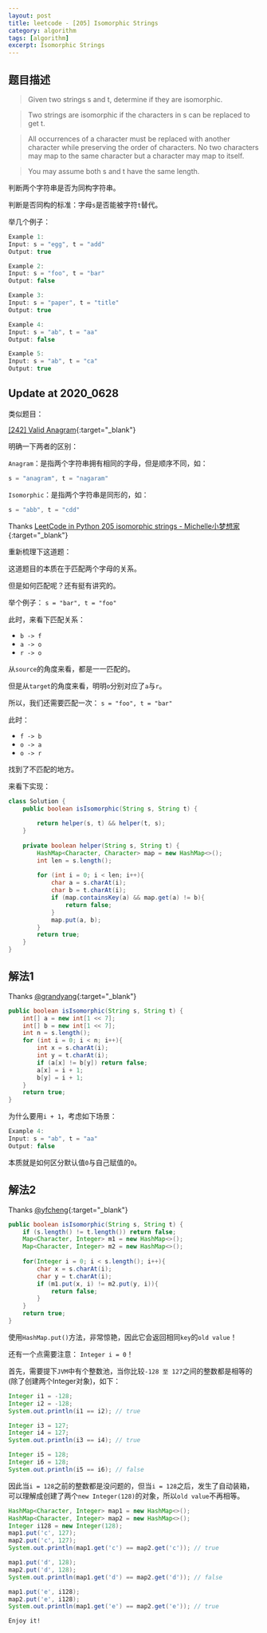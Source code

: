 ```yaml
---
layout: post
title: leetcode - [205] Isomorphic Strings
category: algorithm
tags: [algorithm]
excerpt: Isomorphic Strings
---
```


## 题目描述  

> Given two strings s and t, determine if they are isomorphic.  

> Two strings are isomorphic if the characters in s can be replaced to get t.  

> All occurrences of a character must be replaced with another character while preserving the order of characters. No two characters may map to the same character but a character may map to itself.  

> You may assume both s and t have the same length.  

判断两个字符串是否为同构字符串。  

判断是否同构的标准：字母`s`是否能被字符`t`替代。  


举几个例子：  

``` java
Example 1:
Input: s = "egg", t = "add"
Output: true

Example 2:
Input: s = "foo", t = "bar"
Output: false

Example 3:
Input: s = "paper", t = "title"
Output: true

Example 4:
Input: s = "ab", t = "aa"
Output: false

Example 5:
Input: s = "ab", t = "ca"
Output: true
```

## Update at 2020_0628  

类似题目：  

[[242] Valid Anagram](http://yaoyichen.cn/algorithm/2020/03/14/leetcode-242.html){:target="_blank"}  

明确一下两者的区别：  

`Anagram`：是指两个字符串拥有相同的字母，但是顺序不同，如：  

``` java
s = "anagram", t = "nagaram"
```

`Isomorphic`：是指两个字符串是同形的，如：  

``` java
s = "abb", t = "cdd"
```


Thanks [LeetCode in Python 205 isomorphic strings - Michelle小梦想家](https://www.youtube.com/watch?v=Niv_Io4k06c){:target="_blank"}  

重新梳理下这道题：  

这道题目的本质在于匹配两个字母的关系。  

但是如何匹配呢？还有挺有讲究的。  

举个例子： `s = "bar", t = "foo"`  

此时，来看下匹配关系：  

- `b -> f`  
- `a -> o`  
- `r -> o`  

从`source`的角度来看，都是一一匹配的。   

但是从`target`的角度来看，明明`o`分别对应了`a`与`r`。  

所以，我们还需要匹配一次： `s = "foo", t = "bar"`  

此时：   

- `f -> b`  
- `o -> a`  
- `o -> r`  

找到了不匹配的地方。   

来看下实现：  

``` java
class Solution {
    public boolean isIsomorphic(String s, String t) {
        
        return helper(s, t) && helper(t, s);
    }
    
    private boolean helper(String s, String t) {
        HashMap<Character, Character> map = new HashMap<>();
        int len = s.length();
        
        for (int i = 0; i < len; i++){
            char a = s.charAt(i);
            char b = t.charAt(i);
            if (map.containsKey(a) && map.get(a) != b){
                return false;
            }
            map.put(a, b);
        }
        return true;
    }
}
```


## 解法1  

Thanks [@grandyang](https://leetcode.com/problems/isomorphic-strings/discuss/57796/My-6-lines-solution){:target="_blank"}  

``` java
public boolean isIsomorphic(String s, String t) {    
    int[] a = new int[1 << 7];
    int[] b = new int[1 << 7];
    int n = s.length();
    for (int i = 0; i < n; i++){
        int x = s.charAt(i);
        int y = t.charAt(i);
        if (a[x] != b[y]) return false;
        a[x] = i + 1;
        b[y] = i + 1;
    }
    return true;
}
```

为什么要用`i + 1`，考虑如下场景：  

``` java
Example 4:
Input: s = "ab", t = "aa"
Output: false
```

本质就是如何区分默认值`0`与自己赋值的`0`。  


## 解法2  

Thanks [@yfcheng](https://leetcode.com/problems/isomorphic-strings/discuss/57874/Java-solution-with-1-line-core-code){:target="_blank"}  


``` java
public boolean isIsomorphic(String s, String t) {
    if (s.length() != t.length()) return false;
    Map<Character, Integer> m1 = new HashMap<>();
    Map<Character, Integer> m2 = new HashMap<>();
    
    for(Integer i = 0; i < s.length(); i++){
        char x = s.charAt(i);
        char y = t.charAt(i);
        if (m1.put(x, i) != m2.put(y, i)){
            return false;
        }
    }
    return true;
}
```

使用`HashMap.put()`方法，非常惊艳，因此它会返回相同`key`的`old value`！  

还有一个点需要注意：  `Integer i = 0`！  

首先，需要提下`JVM`中有个整数池，当你比较`-128 至 127`之间的整数都是相等的(除了创建两个Integer对象)，如下：  

``` java
Integer i1 = -128;
Integer i2 = -128;
System.out.println(i1 == i2); // true

Integer i3 = 127;
Integer i4 = 127;
System.out.println(i3 == i4); // true

Integer i5 = 128;
Integer i6 = 128;
System.out.println(i5 == i6); // false
```

因此当`i = 128`之前的整数都是没问题的，但当`i = 128`之后，发生了自动装箱，可以理解成创建了两个`new Integer(128)`的对象，所以`old value`不再相等。  

``` java
HashMap<Character, Integer> map1 = new HashMap<>();
HashMap<Character, Integer> map2 = new HashMap<>();
Integer i128 = new Integer(128);
map1.put('c', 127);
map2.put('c', 127);
System.out.println(map1.get('c') == map2.get('c')); // true

map1.put('d', 128);
map2.put('d', 128);
System.out.println(map1.get('d') == map2.get('d')); // false

map1.put('e', i128);
map2.put('e', i128);
System.out.println(map1.get('e') == map2.get('e')); // true
```

`Enjoy it!`
